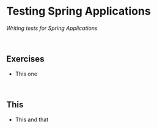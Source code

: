 # Testing Spring Applications
*Writing tests for Spring Applications*

<br>

## Exercises
* This one

<br>

## This
* This and that
